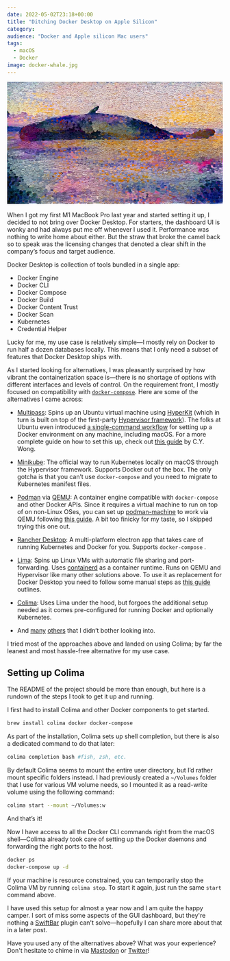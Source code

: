 ```yaml
---
date: 2022-05-02T23:18+00:00
title: "Ditching Docker Desktop on Apple Silicon"
category:
audience: "Docker and Apple silicon Mac users"
tags:
  - macOS
  - Docker
image: docker-whale.jpg
---
```


![Whale](header-image.jpg)

When I got my first M1 MacBook Pro last year and started setting it up, I decided to not bring over Docker Desktop.
 For starters, the dashboard UI is wonky and had always put me off whenever I used it. 
 Performance was nothing to write home about either.
But the straw that broke the camel back so to speak was the licensing changes that denoted a clear shift in the company’s focus and target audience.

Docker Desktop is collection of tools bundled in a single app:

- Docker Engine
- Docker CLI
- Docker Compose
- Docker Build
- Docker Content Trust
- Docker Scan
- Kubernetes
- Credential Helper

Lucky for me, my use case is relatively simple—I mostly rely on Docker to run half a dozen databases locally. This means that I only need a subset of features that Docker Desktop ships with.

As I started looking for alternatives, I was pleasantly surprised by how vibrant the containerization space is—there is no shortage of options with different interfaces and levels of control. On the requirement front, I mostly focused on compatibility with [`docker-compose`](https://docs.docker.com/compose/). Here are some of the alternatives I came across:

- [Multipass](https://multipass.run): Spins up an Ubuntu virtual machine using [HyperKit](https://minikube.sigs.k8s.io/docs/drivers/hyperkit/) (which in turn is built on top of the first-party [Hypervisor framework](https://developer.apple.com/documentation/hypervisor)). The folks at Ubuntu even introduced [a single-command workflow](https://ubuntu.com/blog/docker-on-mac-and-windows-multipass) for setting up a Docker environment on any machine, including macOS. For a more complete guide on how to set this up, check out [this guide](https://www.mybyways.com/blog/multipass-for-docker-containers-on-macos) by C.Y. Wong.

- [Minikube](https://minikube.sigs.k8s.io/docs/start/): The official way to run Kubernetes locally on macOS through the Hypervisor framework.  Supports Docker out of the box. The only gotcha is that you can’t use `docker-compose` and you need to migrate to Kubernetes manifest files.

- [Podman](https://podman.io) via [QEMU](https://www.qemu.org): A container engine compatible with `docker-compose` and other Docker APIs. Since it requires a virtual machine to run on top of on non-Linux OSes, you can set up [podman-machine](https://docs.podman.io/en/latest/markdown/podman-machine.1.html) to work via QEMU following [this guide](https://blog.cloudassembler.com/post/podman-machine-mac-m1/). A bit too finicky for my taste, so I skipped trying this one out.

- [Rancher Desktop](https://rancherdesktop.io): A multi-platform electron app that takes care of running Kubernetes and Docker for you. Supports `docker-compose` .

- [Lima](https://github.com/lima-vm/lima): Spins up Linux VMs with automatic file sharing and port-forwarding. Uses [containerd](https://containerd.io/) as a container runtime. Runs on QEMU and Hypervisor like many other solutions above. To use it as replacement for Docker Desktop you need to follow some manual steps as [this guide](https://naomiaro.hashnode.dev/replacing-docker-desktop-with-lima-on-mac-os) outlines.

- [Colima](https://github.com/abiosoft/colima): Uses Lima under the hood, but forgoes the additional setup needed as it comes pre-configured for running Docker and optionally Kubernetes.

- And [many](https://k3d.io/v5.4.1/) [others](https://kind.sigs.k8s.io) that I didn’t bother looking into.

I tried most of the approaches above and landed on using Colima; by far the leanest and most hassle-free alternative for my use case.

## Setting up Colima

The README of the project should be more than enough, but here is a rundown of the steps I took to get it up and running.

I first had to install Colima and other Docker components to get started.

```sh
brew install colima docker docker-compose
```

As part of the installation, Colima sets up shell completion, but there is also a dedicated command to do that later:

```sh
colima completion bash #fish, zsh, etc.
```

By default Colima seems to mount the entire user directory, but I’d rather mount specific folders instead. I had previously created a `~/Volumes`  folder that I use for various VM volume needs, so I mounted it as a read-write volume using the following command:

```sh
colima start --mount ~/Volumes:w
```

And that’s it!

Now I have access to all the Docker CLI commands right from the macOS shell—Colima already took care of setting up the Docker daemons and forwarding the right ports to the host. 

```sh
docker ps
docker-compose up -d
```

If your machine is resource constrained, you can temporarily stop the Colima VM by running `colima stop`. To start it again, just run the same `start` command above.

I have used this setup for almost a year now and I am quite the happy camper.
I sort of miss some aspects of the GUI dashboard, but they're nothing a [SwiftBar](https://github.com/swiftbar/SwiftBar) plugin can't solve—hopefully I can share more about that in a later post.

Have you used any of the alternatives above? What was your experience? Don't hesitate to chime in via [Mastodon](https://mastodon.social/web/@redalemeden/108245594126322878) or [Twitter](https://twitter.com/kaishin/status/1521951812986810371)!
